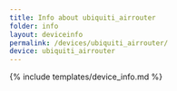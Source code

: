 ```yaml
---
title: Info about ubiquiti_airrouter
folder: info
layout: deviceinfo
permalink: /devices/ubiquiti_airrouter/
device: ubiquiti_airrouter
---
```

{% include templates/device_info.md %}
